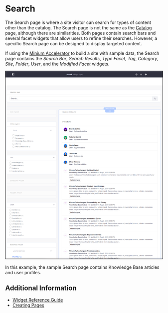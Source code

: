 # Search

The Search page is where a site visitor can search for types of content other than the catalog. The Search page is not the same as the [Catalog ](../catalog/README.md) page, although there are similarities. Both pages contain search bars and several facet widgets that allow users to refine their searches. However, a specific Search page can be designed to display targeted content.

If using the [Minium Accelerator](../../../getting-started/accelerators/using-the-minium-accelerator-to-jump-start-your-b2b-store/README.md) to build a site with sample data, the Search page contains the _Search Bar_, _Search Results_, _Type Facet_, _Tag_, _Category_, _Site_, _Folder_, _User_, and the _Modified Facet_ widgets.

<img src="./images/01.png" width="700px" style="border: #000000 1px solid;">

In this example, the sample Search page contains Knowledge Base articles and user profiles.

## Additional Information

* [Widget Reference Guide](../widget-reference/README.md)
* [Creating Pages](https://help.liferay.com/hc/en-us/articles/360018171291-Creating-Pages)
